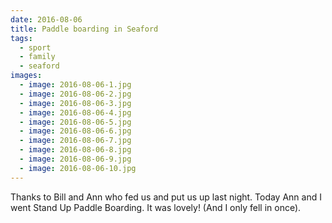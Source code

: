 ```yaml
---
date: 2016-08-06
title: Paddle boarding in Seaford
tags:
  - sport
  - family
  - seaford
images:
  - image: 2016-08-06-1.jpg
  - image: 2016-08-06-2.jpg
  - image: 2016-08-06-3.jpg
  - image: 2016-08-06-4.jpg
  - image: 2016-08-06-5.jpg
  - image: 2016-08-06-6.jpg
  - image: 2016-08-06-7.jpg
  - image: 2016-08-06-8.jpg
  - image: 2016-08-06-9.jpg
  - image: 2016-08-06-10.jpg
---
```

Thanks to Bill and Ann who fed us and put us up last night. Today Ann and I went Stand Up Paddle Boarding. It was lovely! (And I only fell in once).
